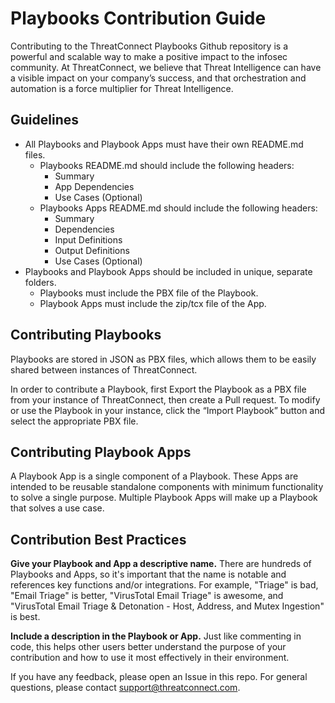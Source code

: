# Playbooks Contribution Guide

Contributing to the ThreatConnect Playbooks Github repository is a powerful and scalable way to make a positive impact to the infosec community. At ThreatConnect, we believe that Threat Intelligence can have a visible impact on your company’s success, and that orchestration and automation is a force multiplier for Threat Intelligence.

## Guidelines

+ All Playbooks and Playbook Apps must have their own README.md files.
  + Playbooks README.md should include the following headers:
    + Summary
    + App Dependencies
    + Use Cases (Optional)
  + Playbooks Apps README.md should include the following headers:
    + Summary
    + Dependencies
    + Input Definitions
    + Output Definitions
    + Use Cases (Optional)
+ Playbooks and Playbook Apps should be included in unique, separate folders.
  + Playbooks must include the PBX file of the Playbook.
  + Playbook Apps must include the zip/tcx file of the App.

## Contributing Playbooks

Playbooks are stored in JSON as PBX files, which allows them to be easily shared between instances of ThreatConnect.

In order to contribute a Playbook, first Export the Playbook as a PBX file from your instance of ThreatConnect, then create a Pull request. To modify or use the Playbook in your instance, click the “Import Playbook” button and select the appropriate PBX file.

## Contributing Playbook Apps

A Playbook App is a single component of a Playbook. These Apps are intended to be reusable standalone components with minimum functionality to solve a single purpose. Multiple Playbook Apps will make up a Playbook that solves a use case.

## Contribution Best Practices

**Give your Playbook and App a descriptive name.** There are hundreds of Playbooks and Apps, so it's important that the name is notable and references key functions and/or integrations. For example, "Triage" is bad, "Email Triage" is better, "VirusTotal Email Triage" is awesome, and "VirusTotal Email Triage & Detonation - Host, Address, and Mutex Ingestion" is best.

**Include a description in the Playbook or App.** Just like commenting in code, this helps other users better understand the purpose of your contribution and how to use it most effectively in their environment.

If you have any feedback, please open an Issue in this repo. For general questions, please contact support@threatconnect.com.
